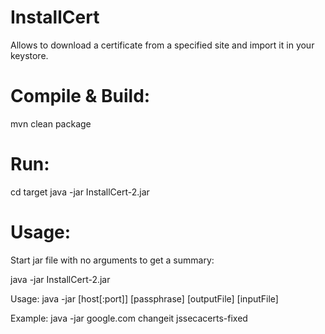# InstallCert
Allows to download a certificate from a specified site and import it in your keystore.

Compile & Build:
=================
mvn clean package

Run:
================
cd target
java -jar InstallCert-2.jar

Usage:
============
Start jar file with no arguments to get a summary:

java -jar InstallCert-2.jar

Usage:   java -jar <jar> [host[:port]] [passphrase] [outputFile] [inputFile]

Example: java -jar <jar> google.com changeit jssecacerts-fixed
